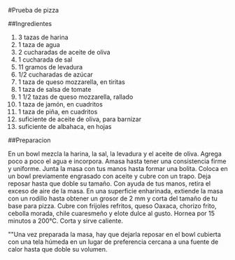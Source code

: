 #Prueba de pizza

##Ingredientes

1. 3 tazas de harina
2. 1 taza de agua
3. 2 cucharadas de aceite de oliva
4. 1 cucharada de sal
5. 11 gramos de levadura
6. 1/2 cucharadas de azúcar
7. 1 taza de queso mozzarella, en tiritas
8. 1 taza de salsa de tomate
9. 1 1/2 tazas de queso mozzarella, rallado
10. 1 taza de jamón, en cuadritos
11. 1 taza de piña, en cuadritos
12. suficiente de aceite de oliva, para barnizar
13. suficiente de albahaca, en hojas

##Preparacion

En un bowl mezcla la harina, la sal, la levadura y el aceite de oliva. Agrega poco a poco el agua e incorpora. Amasa hasta tener una consistencia firme y uniforme.
Junta la masa con tus manos hasta formar una bolita. Coloca en un bowl previamente engrasado con aceite y cubre con un trapo. Deja reposar hasta que doble su tamaño.
Con ayuda de tus manos, retira el exceso de aire de la masa. En una superficie enharinada, extiende la masa con un rodillo hasta obtener un grosor de 2 mm y corta del tamaño de tu base para pizza.
Cubre con frijoles refritos, queso Oaxaca, chorizo frito, cebolla morada, chile cuaresmeño y elote dulce al gusto. Hornea por 15 minutos a 200°C.
Corta y sirve caliente.

""Una vez preparada la masa, hay que dejarla reposar en el bowl cubierta con una tela húmeda en un lugar de preferencia cercana a una fuente de calor hasta que doble su volumen.
